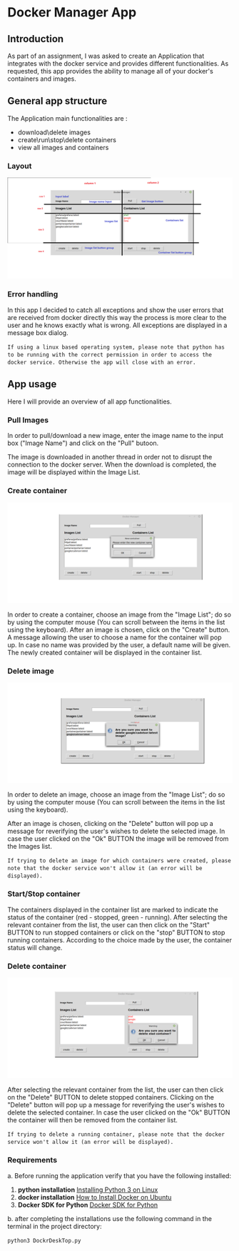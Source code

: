 # Docker Manager App

## Introduction

As part of an assignment, I was asked to create an Application that integrates with the docker service and provides different functionalities. As requested, this app provides the ability to manage all of your docker's containers and images.

## General app structure

The Application main functionalities are :
 
- download\delete images
- create\run\stop\delete containers
- view all images and containers

### Layout

![](screenShots/DOCKER_app_layout.png)


### Error handling

In this app I decided to catch all exceptions and show the user errors that are received from docker directly this way the process is more clear to the user and he knows exactly what is wrong.
All exceptions are displayed in a message box dialog.

``If using a linux based operating system, please note that python has to be running with the correct permission in order to access the docker service. Otherwise the app will close with an error.``

## App usage

Here I will provide an overview of all app functionalities.

### Pull Images

In order to pull/download a new image, enter the image name to the input box ("Image Name") and click on the "Pull" butoon.

The image is downloaded in another thread in order not to disrupt the connection to the docker server.
When the download is completed, the image will be displayed within the Image List.

### Create container

![](screenShots/create_cont.png)

In order to create a container, choose an image from the "Image List"; do so by using the computer mouse (You can scroll between the items in the list using the keyboard).
After an image is chosen, click on the "Create" button.
A message allowing the user to choose a name for the container will pop up. In case no name was provided by the user, a default name will be given. The newly created container will be displayed in the container list.

### Delete image

![](screenShots/delete_image.png)

In order to delete an image, choose an image from the "Image List"; do so by using the computer mouse (You can scroll between the items in the list using the keyboard).

After an image is chosen, clicking on the "Delete" button will pop up a message for reverifying the user's wishes to delete the selected image. In case the user clicked on the "Ok" BUTTON the image will be removed from the Images list.

``If trying to delete an image for which containers were created, please note that the docker service won't allow it (an error will be displayed).``

### Start/Stop container

The containers displayed in the container list are marked to indicate the status of the container (red - stopped, green - running). After selecting the relevant container from the list, the user can then click on the "Start" BUTTON to run stopped containers or click on the "stop" BUTTON to stop running containers.
According to the choice made by the user, the container status will change.

### Delete container

![](screenShots/delete_cont.png)

After selecting the relevant container from the list, the user can then click on the "Delete" BUTTON to delete stopped containers.
Clicking on the "Delete" button will pop up a message for reverifying the user's wishes to delete the selected container. In case the user clicked on the "Ok" BUTTON the container will then be removed from the container list.

``If trying to delete a running container, please note that the docker service won't allow it (an error will be displayed).``

### Requirements
a. Before running the application verify that you have the following installed:
   1. **python installation**
      [Installing Python 3 on Linux](https://docs.python-guide.org/starting/install3/linux/)
   2. **docker installation**
       [How to Install Docker on Ubuntu](https://www.simplilearn.com/tutorials/docker-tutorial/how-to-install-docker-on-ubuntu)
   3. **Docker SDK for Python**
       [Docker SDK for Python](https://docker-py.readthedocs.io/en/stable/)
   

b. after completing the installations use the following command in the terminal in the project directory:

``` python3 DockrDeskTop.py ```



